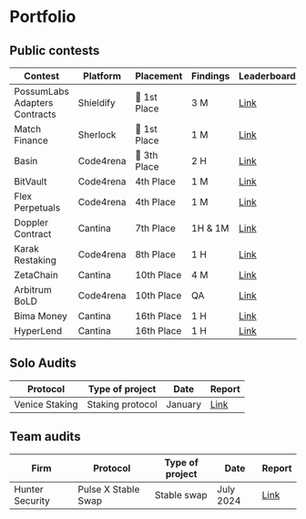 # Portfolio

##  Public contests

| Contest | Platform | Placement | Findings | Leaderboard |
|---------|----------|-----------| ---------|-------------|
| PossumLabs Adapters Contracts | Shieldify| 🥇 1st Place | 3 M | [Link](https://x.com/ShieldifySec/status/1788133363737358405) |
| Match Finance | Sherlock |🥇 1st Place | 1 M | [Link](https://audits.sherlock.xyz/contests/727/leaderboard) |
| Basin | Code4rena | 🥉 3th Place | 2 H | [Link](https://code4rena.com/audits/2024-07-basin) |
| BitVault | Code4rena | 4th Place | 1 M | [Link](https://code4rena.com/audits/2025-04-bitvault) |
| Flex Perpetuals | Code4rena | 4th Place | 1 M | [Link](https://code4rena.com/audits/2024-12-flex-perpetuals) |
| Doppler Contract | Cantina | 7th Place | 1H & 1M  | [Link](https://cantina.xyz/competitions/57b00aab-8f8b-4d62-9378-41b6460ce6aa/leaderboard) |
| Karak Restaking | Code4rena | 8th Place | 1 H | [Link](https://code4rena.com/audits/2024-07-karak-restaking) |
| ZetaChain | Cantina | 10th Place | 4 M | [Link](https://cantina.xyz/competitions/80a33cf0-ad69-4163-a269-d27756aacb5e/leaderboard) |
| Arbitrum BoLD | Code4rena | 10th Place | QA | [Link]() |
| Bima Money | Cantina | 16th Place | 1 H | [Link](https://cantina.xyz/competitions/44d68da7-3cf4-4cec-a3f8-f0917062dac6/leaderboard) |
| HyperLend | Cantina | 16th Place | 1 H | [Link](https://cantina.xyz/competitions/cd180bb3-5d7d-46ed-8b99-d905e54a9d0b/leaderboard) |


## Solo Audits

| Protocol | Type of project | Date | Report |
|----------|-----------------|------|--------|
| Venice Staking | Staking protocol | January | [Link](https://github.com/zanderbytexyz/portfolio/blob/main/solo/Venice-Staking-Security-Review.pdf)

## Team audits

| Firm | Protocol | Type of project | Date | Report |
|------|----------|-----------------|------|--------|
| Hunter Security | Pulse X Stable Swap | Stable swap | July 2024 | [Link](https://github.com/zanderbytexyz/portfolio/blob/main/team/HunterSecurity/PulseX-StableSwap-Hunter-Security-Audit-Report-V1.0.pdf)